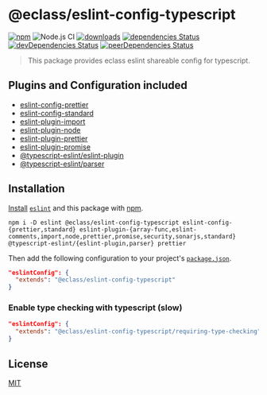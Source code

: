 # @eclass/eslint-config-typescript

[![npm](https://img.shields.io/npm/v/@eclass/eslint-config-typescript.svg)](https://www.npmjs.com/package/@eclass/eslint-config-typescript)
![Node.js CI](https://github.com/eclass/eslint-config-typescript/workflows/Node.js%20CI/badge.svg)
[![downloads](https://img.shields.io/npm/dt/@eclass/eslint-config-typescript.svg)](https://www.npmjs.com/package/@eclass/eslint-config-typescript)
[![dependencies Status](https://david-dm.org/eclass/eslint-config-typescript/status.svg)](https://david-dm.org/eclass/eslint-config-typescript)
[![devDependencies Status](https://david-dm.org/eclass/eslint-config-typescript/dev-status.svg)](https://david-dm.org/eclass/eslint-config-typescript?type=dev)
[![peerDependencies Status](https://david-dm.org/eclass/eslint-config-typescript/peer-status.svg)](https://david-dm.org/eclass/eslint-config-typescript?type=peer)

> This package provides eclass eslint shareable config for typescript.

## Plugins and Configuration included

- [eslint-config-prettier](https://www.npmjs.com/package/eslint-config-prettier)
- [eslint-config-standard](https://www.npmjs.com/package/eslint-config-standard)
- [eslint-plugin-import](https://www.npmjs.com/package/eslint-plugin-import)
- [eslint-plugin-node](https://www.npmjs.com/package/eslint-plugin-node)
- [eslint-plugin-prettier](https://www.npmjs.com/package/eslint-plugin-prettier)
- [eslint-plugin-promise](https://www.npmjs.com/package/eslint-plugin-promise)
- [@typescript-eslint/eslint-plugin](https://www.npmjs.com/package/@typescript-eslint/eslint-plugin)
- [@typescript-eslint/parser](https://www.npmjs.com/package/@typescript-eslint/parser)

## Installation

[Install](https://docs.npmjs.com/cli/install) [`eslint`](https://www.npmjs.com/package/eslint) and this package with [npm](https://docs.npmjs.com/about-npm/).

```
npm i -D eslint @eclass/eslint-config-typescript eslint-config-{prettier,standard} eslint-plugin-{array-func,eslint-comments,import,node,prettier,promise,security,sonarjs,standard} @typescript-eslint/{eslint-plugin,parser} prettier
```

Then add the following configuration to your project's [`package.json`](https://docs.npmjs.com/files/package.json).

```json
"eslintConfig": {
  "extends": "@eclass/eslint-config-typescript"
}
```

### Enable type checking with typescript (slow)

```json
"eslintConfig": {
  "extends": "@eclass/eslint-config-typescript/requiring-type-checking"
}
```

## License

[MIT](https://tldrlegal.com/license/mit-license)

